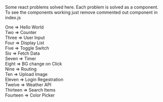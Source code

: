 Some react problems solved here.
Each problem is solved as a component.
To see the components working just remove commented out component in index.js

One => Hello World  
Two => Counter  
Three => User Input  
Four => Display List  
Five => Toggle Switch  
Six => Fetch Data  
Seven => Timer  
Eight => BG change on Click  
Nine => Routing  
Ten => Upload Image  
Eleven => Login Regestration  
Twelve => Weather API  
Thirteen => Search Items  
Fourteen => Color Picker  
